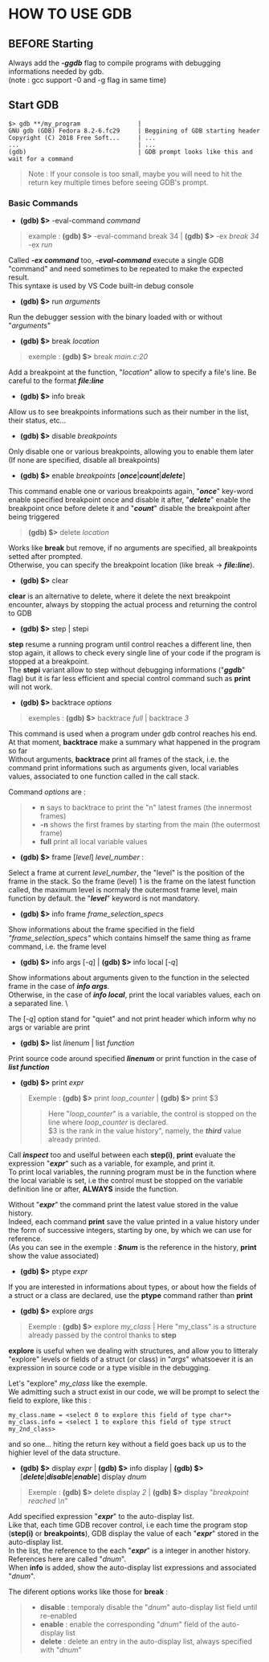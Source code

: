 
# HOW TO USE GDB

## BEFORE Starting

Always add the ***-ggdb*** flag to compile programs with debugging
informations needed by gdb. \
(note : gcc support -0 and -g flag in same time)

## Start GDB

    $> gdb **/my_program                |
    GNU gdb (GDB) Fedora 8.2-6.fc29     | Beggining of GDB starting header
    Copyright (C) 2018 Free Soft...     | ...
    ...                                 | ...
    (gdb)                               | GDB prompt looks like this and wait for a command

> Note : If your console is too small, maybe you will need to hit the return key multiple times before seeing GDB's prompt.

### Basic Commands

+ **(gdb) $>** -eval-command *command*

> example : **(gdb) $>** -eval-command break 34 | **(gdb) $>** -ex *break 34* -ex *run*

Called ***-ex command*** too, ***-eval-command*** execute a single GDB "command" and need sometimes to be repeated to make the expected result. \
This syntaxe is used by VS Code built-in debug console

+ **(gdb) $>** run *arguments*

Run the debugger session with the binary loaded with or without "*arguments*"

+ **(gdb) $>** break *location*

> exemple : **(gdb) $>** break *main.c:20*

Add a breakpoint at the function, "*location*" allow to specify a file's line.
Be careful to the format ***file:line***

+ **(gdb) $>** info break

Allow us to see breakpoints informations such as their number in the list,
their status, etc...

+ **(gdb) $>** disable *breakpoints*

Only disable one or various breakpoints, allowing you to enable them later \
(If none are specified, disable all breakpoints)

+ **(gdb) $>** enable *breakpoints* [***once***|***count***|***delete***]

This command enable one or various breakpoints again, "***once***" key-word enable
specified breakpoint once and disable it after, "***delete***" enable the breakpoint
once before delete it and "***count***" disable the breakpoint after being triggered

> **(gdb) $>** delete *location*

Works like **break** but remove, if no arguments are specified, all breakpoints setted after prompted. \
Otherwise, you can specify the breakpoint location (like break -> ***file:line***).

+ **(gdb) $>** clear

**clear** is an alternative to delete, where it delete the next breakpoint
encounter, always by stopping the actual process and returning the control to GDB

+ **(gdb) $>** step | stepi

**step** resume a running program until control reaches a different line, then stop 
again, it allows to check every single line of your code if the program is stopped at a breakpoint.\
The **stepi** variant allow to step without debugging informations ("***ggdb***" flag) but it is far less efficient and special control command such as **print** will not work.

+ **(gdb) $>** backtrace *options*

> exemples : **(gdb) $>** backtrace *full* | backtrace *3*

This command is used when a program under gdb control reaches his end. At that
moment, **backtrace** make a summary what happened in the program so far \
Without arguments, **backtrace** print all frames of the stack, i.e. the command print
informations such as arguments given, local variables values, associated to one
function called in the call stack.

Command *options* are :

  > + **n** says to backtrace to print the "n" latest frames (the innermost frames)
  > + **-n** shows the first frames by starting from the main (the outermost frame)
  > + **full** print all local variable values

+ **(gdb) $>** frame [*level*] *level_number* :

Select a frame at current *level_number*, the "level" is the position of the
frame in the stack. So the frame (level) 1 is the frame on the latest function
called, the maximum level is normaly the outermost frame level, main function
by default. the "***level***" keyword is not mandatory.

+ **(gdb) $>** info frame *frame_selection_specs*

Show informations about the frame specified in the field *"frame_selection_specs"*
which contains himself the same thing as frame command, i.e. the frame level

+ **(gdb) $>** info args [*-q*] | **(gdb) $>** info local [*-q*]

Show informations about arguments given to the function in the selected frame
in the case of ***info args***. \
Otherwise, in the case of ***info local***, print the local variables values, each on a separated line. \

The [*-q*] option stand for "quiet" and not print header which inform why no args 
or variable are print

+ **(gdb) $>** list *linenum* | list *function*

Print source code around specified ***linenum*** or print function in the case of ***list function***

+ **(gdb) $>** print *expr*

> Exemple : **(gdb) $>** print *loop_counter* | **(gdb) $>** print $3
>> Here "*loop_counter*" is a variable, the control is stopped on the line where *loop_counter* is declared. \
> $3 is the rank in the value history", namely, the ***third*** value already printed.

Call ***inspect*** too and uselful between each **step(i)**, **print** evaluate the expression "***expr***" such as a variable, for example, and print it. \
To print local variables, the running program must be in the function where the
local variable is set, i.e the control must be stopped on the variable definition line or after, **ALWAYS** inside the function.

Without "***expr***" the command print the latest value stored in the value history. \
Indeed, each command **print** save the value printed in a value history under
the form of successive integers, starting by one, by which we can use for
reference. \
(As you can see in the exemple : ***$num*** is the reference in the history, **print** show the value associated)

+ **(gdb) $>** ptype *expr*

If you are interested in informations about types, or about how the fields of a
struct or a class are declared, use the **ptype** command rather than **print**

+ **(gdb) $>** explore *args*

> Exemple : **(gdb) $>** explore *my_class* | Here "my_class" is a structure already passed by the control thanks to **step**

**explore** is useful when we dealing with structures, and allow you to litteraly
"explore" levels or fields of a struct (or class) in "*args*" whatsoever it is an expression in source code or a type visible in the debugging.

Let's "explore" *my_class* like the exemple. \
We admitting such a struct exist in our code, we will be prompt to select the field to explore, like this :

    my_class.name = <select 0 to explore this field of type char*>
    my_class.info = <select 1 to explore this field of type struct my_2nd_class>
and so one... hiting the return key without a field goes back up us to the highier level of the data structure.

+ **(gdb) $>** display *expr* | **(gdb) $>** info display | **(gdb) $>** [***delete***|***disable***|***enable***] display *dnum*

> Exemple : **(gdb) $>** delete display *2* | **(gdb) $>** display "*breakpoint reached \n*"

Add specified expression "***expr***" to the auto-display list. \
Like that, each time GDB recover control, i.e each time the program stop (**step(i)** or **breakpoints**), GDB display the value of each "***expr***" stored in the auto-display list. \
In the list, the reference to the each "***expr***" is a integer in another history. References here are called "*dnum*". \
When **info** is added, show the auto-display list expressions and associated "*dnum*".

The diferent options works like those for **break** :

> + **disable** : temporaly disable the "*dnum*" auto-display list field until re-enabled
> + **enable** : enable the corresponding "*dnum*" field of the auto-display list
> + **delete** : delete an entry in the auto-display list, always specified with "*dnum*"